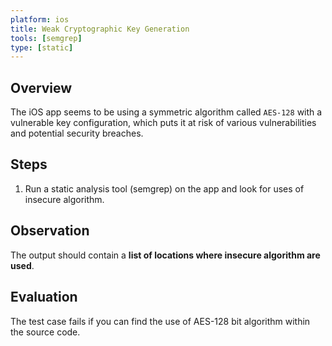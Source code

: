 ```yaml
---
platform: ios
title: Weak Cryptographic Key Generation 
tools: [semgrep]
type: [static]
---
```


## Overview

The iOS app seems to be using a symmetric algorithm called `AES-128` with a vulnerable key configuration, which puts it at risk of various vulnerabilities and potential security breaches.


## Steps

1. Run a static analysis tool (semgrep) on the app and look for uses of insecure algorithm.

## Observation

The output should contain a **list of locations where insecure algorithm are used**.

## Evaluation

The test case fails if you can find the use of AES-128 bit algorithm within the source code.
